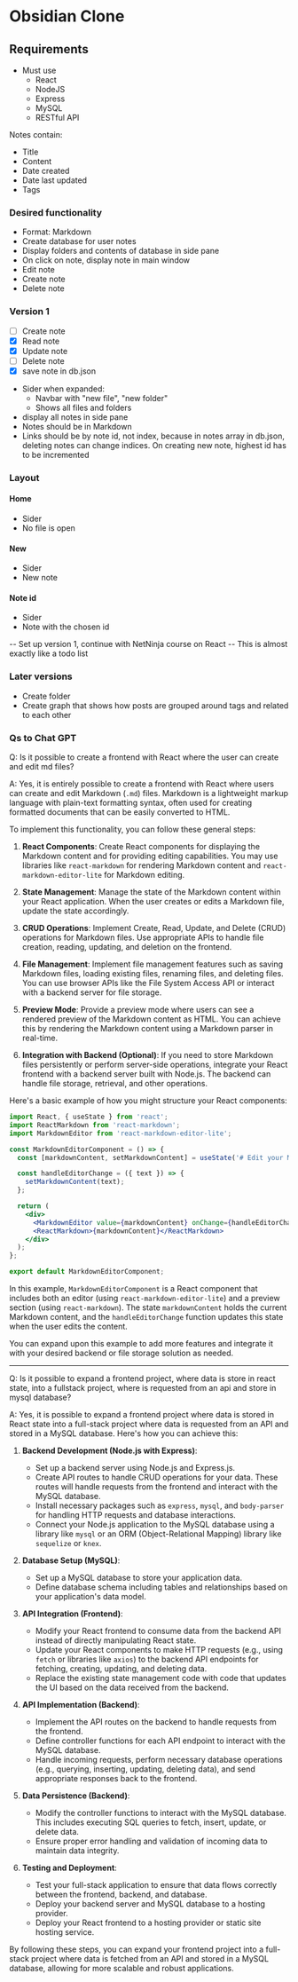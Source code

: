 # Obsidian Clone

## Requirements
- Must use
    - React
    - NodeJS
    - Express
    - MySQL
    - RESTful API


Notes contain:
- Title
- Content
- Date created
- Date last updated
- Tags

### Desired functionality
- Format: Markdown
- Create database for user notes
- Display folders and contents of database in side pane
- On click on note, display note in main window
- Edit note
- Create note
- Delete note

### Version 1
- [ ] Create note
- [x] Read note
- [x] Update note
- [ ] Delete note
- [x] save note in db.json
- Sider when expanded:
   - Navbar with "new file", "new folder"
   - Shows all files and folders
- display all notes in side pane
- Notes should be in Markdown
- Links should be by note id, not index, because in notes array in db.json, deleting notes can change indices. On creating new note, highest id has to be incremented

### Layout
#### Home
- Sider
- No file is open
#### New
- Sider
- New note
#### Note id
- Sider
- Note with the chosen id

-- Set up version 1, continue with NetNinja course on React
-- This is almost exactly like a todo list


### Later versions
- Create folder
- Create graph that shows how posts are grouped around tags and related to each other

### Qs to Chat GPT

Q: Is it possible to create a frontend with React where the user can create and edit md files?

A: Yes, it is entirely possible to create a frontend with React where users can create and edit Markdown (`.md`) files. Markdown is a lightweight markup language with plain-text formatting syntax, often used for creating formatted documents that can be easily converted to HTML.

To implement this functionality, you can follow these general steps:

1. **React Components**: Create React components for displaying the Markdown content and for providing editing capabilities. You may use libraries like `react-markdown` for rendering Markdown content and `react-markdown-editor-lite` for Markdown editing.

2. **State Management**: Manage the state of the Markdown content within your React application. When the user creates or edits a Markdown file, update the state accordingly.

3. **CRUD Operations**: Implement Create, Read, Update, and Delete (CRUD) operations for Markdown files. Use appropriate APIs to handle file creation, reading, updating, and deletion on the frontend.

4. **File Management**: Implement file management features such as saving Markdown files, loading existing files, renaming files, and deleting files. You can use browser APIs like the File System Access API or interact with a backend server for file storage.

5. **Preview Mode**: Provide a preview mode where users can see a rendered preview of the Markdown content as HTML. You can achieve this by rendering the Markdown content using a Markdown parser in real-time.

6. **Integration with Backend (Optional)**: If you need to store Markdown files persistently or perform server-side operations, integrate your React frontend with a backend server built with Node.js. The backend can handle file storage, retrieval, and other operations.

Here's a basic example of how you might structure your React components:

```jsx
import React, { useState } from 'react';
import ReactMarkdown from 'react-markdown';
import MarkdownEditor from 'react-markdown-editor-lite';

const MarkdownEditorComponent = () => {
  const [markdownContent, setMarkdownContent] = useState('# Edit your Markdown here');

  const handleEditorChange = ({ text }) => {
    setMarkdownContent(text);
  };

  return (
    <div>
      <MarkdownEditor value={markdownContent} onChange={handleEditorChange} />
      <ReactMarkdown>{markdownContent}</ReactMarkdown>
    </div>
  );
};

export default MarkdownEditorComponent;
```

In this example, `MarkdownEditorComponent` is a React component that includes both an editor (using `react-markdown-editor-lite`) and a preview section (using `react-markdown`). The state `markdownContent` holds the current Markdown content, and the `handleEditorChange` function updates this state when the user edits the content.

You can expand upon this example to add more features and integrate it with your desired backend or file storage solution as needed.

---

Q: Is it possible to expand a frontend project, where data is store in react state, into a fullstack project, where is requested from an api and store in mysql database?

A: Yes, it is possible to expand a frontend project where data is stored in React state into a full-stack project where data is requested from an API and stored in a MySQL database. Here's how you can achieve this:

1. **Backend Development (Node.js with Express)**:
   - Set up a backend server using Node.js and Express.js.
   - Create API routes to handle CRUD operations for your data. These routes will handle requests from the frontend and interact with the MySQL database.
   - Install necessary packages such as `express`, `mysql`, and `body-parser` for handling HTTP requests and database interactions.
   - Connect your Node.js application to the MySQL database using a library like `mysql` or an ORM (Object-Relational Mapping) library like `sequelize` or `knex`.

2. **Database Setup (MySQL)**:
   - Set up a MySQL database to store your application data.
   - Define database schema including tables and relationships based on your application's data model.

3. **API Integration (Frontend)**:
   - Modify your React frontend to consume data from the backend API instead of directly manipulating React state.
   - Update your React components to make HTTP requests (e.g., using `fetch` or libraries like `axios`) to the backend API endpoints for fetching, creating, updating, and deleting data.
   - Replace the existing state management code with code that updates the UI based on the data received from the backend.

4. **API Implementation (Backend)**:
   - Implement the API routes on the backend to handle requests from the frontend.
   - Define controller functions for each API endpoint to interact with the MySQL database.
   - Handle incoming requests, perform necessary database operations (e.g., querying, inserting, updating, deleting data), and send appropriate responses back to the frontend.

5. **Data Persistence (Backend)**:
   - Modify the controller functions to interact with the MySQL database. This includes executing SQL queries to fetch, insert, update, or delete data.
   - Ensure proper error handling and validation of incoming data to maintain data integrity.

6. **Testing and Deployment**:
   - Test your full-stack application to ensure that data flows correctly between the frontend, backend, and database.
   - Deploy your backend server and MySQL database to a hosting provider.
   - Deploy your React frontend to a hosting provider or static site hosting service.

By following these steps, you can expand your frontend project into a full-stack project where data is fetched from an API and stored in a MySQL database, allowing for more scalable and robust applications.

